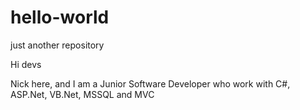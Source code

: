 # hello-world
just another repository

Hi devs

Nick here, and I am a Junior Software Developer who work with C#, ASP.Net, VB.Net, MSSQL and MVC

